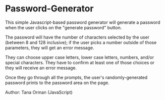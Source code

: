 # Password-Generator
This simple Javascript-based password generator will generate a password when the user clicks on the "generate password" button.

The password will have the number of characters selected by the user (between 8 and 128 inclusive); if the user picks a number outside of those parameters, they will get an error message. 

They can choose upper case letters, lower case letters, numbers, and/or special characters. They have to confirm at least one of those choices or they will receive an error message.

Once they go through all the prompts, the user's randomly-generated password prints to the password area on the page.

Author: Tana Orman (JavaScript)